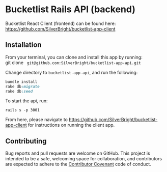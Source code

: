 # Bucketlist Rails API (backend)

Bucketlist React Client (frontend) can be found here: https://github.com/SilverBright/bucketlist-app-client

## Installation

 From your terminal, you can clone and install this app by running:  
 git clone ` git@github.com:SilverBright/bucketlist-app-api.git`

Change directory to `bucketlist-app-api`, and run the following:

```ruby
bundle install
rake db:migrate
rake db:seed
```
To start the api, run:
```
rails s -p 3001
```
From here, please navigate to https://github.com/SilverBright/bucketlist-app-client for instructions on running the client app.

## Contributing

Bug reports and pull requests are welcome on GitHub.  This project is intended to be a safe, welcoming space for collaboration, and contributors are expected to adhere to the [Contributor Covenant](http://contributor-covenant.org) code of conduct.
